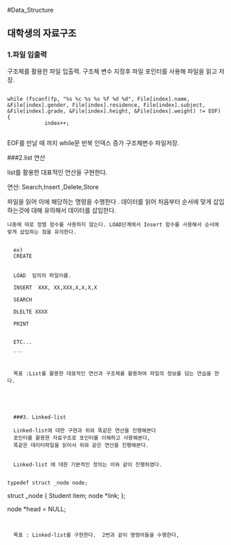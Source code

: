 ﻿
#Data_Structure



## 대학생의 자료구조

 
### 1.파일 입출력

구조체를 활용한 파일 입출력.
구조체 변수 지정후 파일 포인터를 사용해 파일을 읽고 저장.

```

while (fscanf(fp, "%s %c %s %s %f %d %d", File[index].name, &File[index].gender, File[index].residence, File[index].subject, &File[index].grade, &File[index].height, &File[index].weight) != EOF) {
			index++;


```
    
    
EOF를 만날 때 까지 while문 반복 인덱스 증가 구조체변수 파일저장.




###2.list 연산
    
  list를 활용한 대표적인 연산을 구현한다.
   
  연산: Search,Insert ,Delete,Store  
    
  파일을 읽어 이에 해당하는 명령을 수행한다 .
  데이터를 읽어 처음부터 순서에 맞게 삽입하는것에 대해 유의해서 데이터를 삽입한다.
   
    
    나중에 따로 정렬 함수를 사용하지 않는다. LOAD단계에서 Insert 함수를 사용해서 순서에 맞게 삽입하는 점을 유의한다.
    
    
  ```
    
    ex)
    CREATE
    
    
    LOAD  임의의 파일이름.
    
    INSERT  XXX, XX,XXX,X,X,X,X
    
    SEARCH
    
    DLELTE XXXX
    
    PRINT 
    
    
    ETC...
    
    ``` 
    
    
    목표 :List를 활용한 대표적인 연산과 구조체를 활용하여 파일의 정보를 담는 연습을 한다.
    

    
    
    
    ###3. Linked-list
    
    Linked-list에 대한 구현과 위와 똑같은 연산을 진행해본다
    포인터를 활용한 자료구조로 포인터를 이해하고 사용해본다,
    똑같은 데이터파일을 읽어서 위와 같은 연산을 진행해본다.
      
    
    Linked-list 에 대한 기본적인 정의는 이와 같이 진행하였다.
    
  ```
    
    typedef struct _node node;
struct _node {
	Student item;
	node *link;
};

node *head = NULL;
    
    
  ```
    
    
    목표 : Linked-list를 구현한다.  2번과 같이 명령어들을 수행한다,
    
    
    
    
        